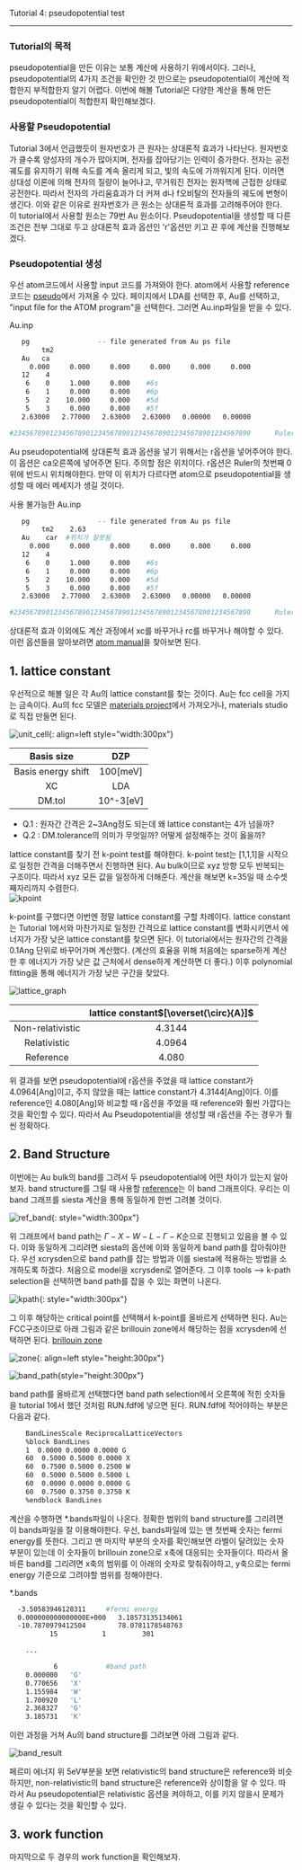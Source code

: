 
Tutorial 4: pseudopotential test

------------------------------------------

### Tutorial의 목적

pseudopotential을 만든 이유는 보통 계산에 사용하기 위에서이다. 그러나, pseudopotential의 4가지 조건을 확인한 것 만으로는 pseudopotential이 계산에 적합한지 부적합한지 알기 어렵다. 이번에 해볼 Tutorial은 다양한 계산을 통해 만든 pseudopotential이 적합한지 확인해보겠다.

### 사용할 Pseudopotential

Tutorial 3에서 언급했듯이 원자번호가 큰 원자는 상대론적 효과가 나타난다. 원자번호가 클수록 양성자의 개수가 많아지며, 전자를 잡아당기는 인력이 증가한다. 전자는 공전궤도를 유지하기 위해 속도를 계속 올리게 되고, 빛의 속도에 가까워지게 된다. 이러면 상대성 이론에 의해 전자의 질량이 늘어나고, 무거워진 전자는 원자핵에 근접한 상태로 공전한다. 따라서 전자의 가리움효과가 더 커져 d나 f오비탈의 전자들의 궤도에 변형이 생긴다. 이와 같은 이유로 원자번호가 큰 원소는 상대론적 효과를 고려해주어야 한다.  
이 tutorial에서 사용할 원소는 79번 Au 원소이다. Pseudopotential을 생성할 때 다른 조건은 전부 그대로 두고 상대론적 효과 옵션인 'r'옵션만 키고 끈 후에 계산을 진행해보겠다.

### Pseudopotential 생성

우선 atom코드에서 사용할 input 코드를 가져와야 한다. atom에서 사용할 reference 코드는 [pseudo](https://departments.icmab.es/leem/SIESTA_MATERIAL/Databases/Pseudopotentials/periodictable-intro.html)에서 가져올 수 있다. 페이지에서 LDA를 선택한 후, Au를 선택하고, "input file for the ATOM program"을 선택한다. 그러면 Au.inp파일을 받을 수 있다.

Au.inp

```bash
   pg                 -- file generated from Au ps file
        tm2
   Au   ca 
     0.000     0.000     0.000     0.000     0.000     0.000
   12    4
    6    0     1.000     0.000    #6s
    6    1     0.000     0.000    #6p
    5    2    10.000     0.000    #5d
    5    3     0.000     0.000    #5f
   2.63000   2.77000   2.63000   2.63000   0.00000   0.00000

#23456789012345678901234567890123456789012345678901234567890      Ruler
```

Au pseudopotential에 상대론적 효과 옵션을 넣기 위해서는 r옵션을 넣어주어야 한다. 이 옵션은 ca오른쪽에 넣어주면 된다. 주의할 점은 위치이다. r옵션은 Ruler의 첫번째 0 위에 반드시 위치해야한다. 만약 이 위치가 다르다면 atom으로 pseudopotential을 생성할 때 에러 메세지가 생길 것이다.

사용 불가능한 Au.inp

```bash
   pg                 -- file generated from Au ps file
        tm2    2.63
   Au    car  #위치가 잘못됨
     0.000     0.000     0.000     0.000     0.000     0.000
   12    4
    6    0     1.000     0.000    #6s
    6    1     0.000     0.000    #6p
    5    2    10.000     0.000    #5d
    5    3     0.000     0.000    #5f
   2.63000   2.77000   2.63000   2.63000   0.00000   0.00000

#23456789012345678901234567890123456789012345678901234567890      Ruler
```

상대론적 효과 이외에도 계산 과정에서 xc를 바꾸거나 rc를 바꾸거나 해야할 수 있다. 이런 옵션들을 알아보려면 [atom manual](https://siesta-project.org/SIESTA_MATERIAL/Pseudos/Code/atom-4.2.0.pdf)을 찾아보면 된다.

## 1. lattice constant

우선적으로 해볼 일은 각 Au의 lattice constant를 찾는 것이다. Au는 fcc cell을 가지는 금속이다. Au의 fcc 모델은 [materials project](https://materialsproject.org/)에서 가져오거나, materials studio로 직접 만들면 된다.

![unit_cell](img/05/lattice.PNG){: align=left style="width:300px"}

|          Basis size          |             DZP             |
| :--------------------------: | :-------------------------: |
|      Basis energy shift      |          100[meV]           |
|              XC              |             LDA             |
|            DM.tol            |          10^-3[eV]          |

 - Q.1 : 원자간 간격은 2~3Ang정도 되는데 왜 lattice constant는 4가 넘을까?
 - Q.2 : DM.tolerance의 의미가 무엇일까? 어떻게 설정해주는 것이 옳을까?

lattice constant를 찾기 전 k-point test를 해야한다. k-point test는 [1,1,1]을 시작으로 일정한 간격을 더해주면서 진행하면 된다. Au bulk이므로 xyz 방향 모두 반복되는 구조이다. 따라서 xyz 모든 값을 일정하게 더해준다. 계산을 해보면 k=35일 때 소수셋째자리까지 수렴한다.  
![kpoint](img/05/kpoint.PNG)

k-point를 구했다면 이번엔 정말 lattice constant를 구할 차례이다. lattice constant는 Tutorial 1에서와 마찬가지로 일정한 간격으로 lattice constant를 변화시키면서 에너지가 가장 낮은 lattice constant를 찾으면 된다. 이 tutorial에서는 원자간의 간격을 0.1Ang 단위로 바꾸어가며 계산했다. (계산의 효율을 위해 처음에는 sparse하게 계산한 후 에너지가 가장 낮은 값 근처에서 dense하게 계산하면 더 좋다.) 이후 polynomial fitting을 통해 에너지가 가장 낮은 구간을 찾았다.

![lattice_graph](img/05/lattice_constant.PNG)

|                  | lattice constant$[\overset{\circ}{A}]$ |
| :--------------: | :------------------------------------: |
| Non-relativistic |                 4.3144                 |
|   Relativistic   |                 4.0964                 |
|    Reference     |                 4.080                  |


위 결과를 보면 pseudopotential에 r옵션을 주었을 때 lattice constant가 4.0964[Ang]이고, 주지 않았을 때는 lattice constant가 4.3144[Ang]이다. 이를 reference인 4.080[Ang]와 비교할 때 r옵션을 주었을 때 reference와 훨씬 가깝다는 것을 확인할 수 있다. 따라서 Au Pseudopotential을 생성할 때 r옵션을 주는 경우가 훨씬 정확하다.

## 2. Band Structure

이번에는 Au bulk의 band를 그려서 두 pseudopotential에 어떤 차이가 있는지 알아보자. band structure를 그릴 때 사용할 [reference](https://www.sciencedirect.com/science/article/pii/S0927025614007940#t0015)는 이 band 그래프이다. 우리는 이 band 그래프를 siesta 계산을 통해 동일하게 한번 그려볼 것이다.  

![ref_band](img/05/band_ref.PNG){: style="width:300px"}

위 그래프에서 band path는 $\Gamma-X-W-L-\Gamma-K$순으로 진행되고 있음을 볼 수 있다. 이와 동일하게 그리려면 siesta의 옵션에 이와 동일하게 band path를 잡아줘야한다. 우선 xcrysden으로 band path를 잡는 방법과 이를 siesta에 적용하는 방법을 소개하도록 하겠다.
처음으로 model을 xcrysden로 열어준다. 그 이후 tools --> k-path selection을 선택하면 band path를 잡을 수 있는 화면이 나온다. 

![kpath](img/05/kpath1.png){: style="width:300px"}

그 이후 해당하는 critical point를 선택해서 k-point를 올바르게 선택하면 된다. Au는 FCC구조이므로 아래 그림과 같은 brillouin zone에서 해당하는 점을 xcrysden에 선택하면 된다. [brillouin zone](https://wiki.fysik.dtu.dk/ase/ase/dft/bztable.html)

![zone](img/05/fcc.png){: align=left style="height:300px"}

![band_path](img/05/band_path.PNG){style="height:300px"}

band path를 올바르게 선택했다면 band path selection에서 오른쪽에 적힌 숫자들을 tutorial 1에서 했던 것처럼 RUN.fdf에 넣으면 된다. RUN.fdf에 적어야하는 부분은 다음과 같다.

```bash
    BandLinesScale ReciprocalLatticeVectors
    %block BandLines
    1  0.0000 0.0000 0.0000 G
    60  0.5000 0.5000 0.0000 X
    60  0.7500 0.5000 0.2500 W
    60  0.5000 0.5000 0.5000 L
    60  0.0000 0.0000 0.0000 G
    60  0.7500 0.3750 0.3750 K
    %endblock BandLines
```

계산을 수행하면 *.bands파일이 나온다. 정확한 범위의 band structure를 그리려면 이 bands파일을 잘 이용해야한다. 우선, bands파일에 있는 맨 첫번째 숫자는 fermi energy를 뜻한다. 그리고 맨 마지막 부분의 숫자를 확인해보면 라벨이 달려있는 숫자 부분이 있는데 이 숫자들이 brillouin zone으로 x축에 대응되는 숫자들이다. 따라서 올바른 band를 그리려면 x축의 범위를 이 아래의 숫자로 맞춰줘야하고, y축으로는 fermi energy 기준으로 그려야할 범위를 정해야한다.

*.bands

```bash
  -3.50583946128311     #fermi energy
  0.000000000000000E+000   3.18573135134061     
  -10.7870979412504        78.0781178548763     
          15           1         301

    ...

           6            #band path
    0.000000   'G'       
    0.770656   'X'       
    1.155984   'W'       
    1.700920   'L'       
    2.368327   'G'       
    3.185731   'K'       
```

이런 과정을 거쳐 Au의 band structure를 그려보면 아래 그림과 같다.

![band_result](img/05/band.PNG)

페르미 에너지 위 5eV부분을 보면 relativistic의 band structure은 reference와 비슷하지만, non-relativistic의 band structure은 reference와 상이함을 알 수 있다. 따라서 Au pseudopotential은 relativistic 옵션을 켜야하고, 이를 키지 않을시 문제가 생길 수 있다는 것을 확인할 수 있다.

## 3. work function

마지막으로 두 경우의 work function을 확인해보자.